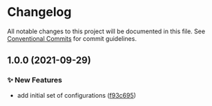 # Changelog

All notable changes to this project will be documented in this file. See
[Conventional Commits](https://conventionalcommits.org) for commit guidelines.

## 1.0.0 (2021-09-29)


### :sparkles: New Features

* add initial set of configurations ([f93c695](https://github.com/myparcelnl/semantic-release-config/commit/f93c695bf572a4c98387458e8843c6f12a3f105e))

